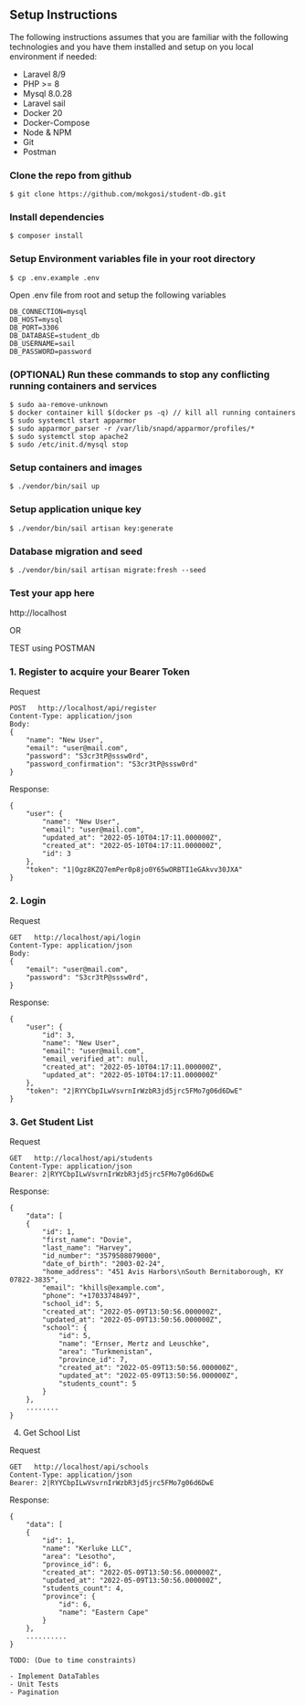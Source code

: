 ## Setup Instructions

The following instructions assumes that you are familiar with the following technologies and you have them installed and setup on you local environment if needed:

- Laravel 8/9
- PHP >= 8
- Mysql 8.0.28
- Laravel sail
- Docker 20
- Docker-Compose
- Node & NPM
- Git
- Postman

### Clone the repo from github 
```
$ git clone https://github.com/mokgosi/student-db.git
```

### Install dependencies 
```
$ composer install
```

### Setup Environment variables file in your root directory
```
$ cp .env.example .env
```

Open .env file from root and setup the following variables

```
DB_CONNECTION=mysql
DB_HOST=mysql
DB_PORT=3306
DB_DATABASE=student_db
DB_USERNAME=sail
DB_PASSWORD=password
```

### (OPTIONAL) Run these commands to stop any conflicting running containers and services
```
$ sudo aa-remove-unknown
$ docker container kill $(docker ps -q) // kill all running containers
$ sudo systemctl start apparmor 
$ sudo apparmor_parser -r /var/lib/snapd/apparmor/profiles/*
$ sudo systemctl stop apache2
$ sudo /etc/init.d/mysql stop
```

### Setup containers and images
```
$ ./vendor/bin/sail up 
```

### Setup application unique key
```
$ ./vendor/bin/sail artisan key:generate 
```

### Database migration and seed
```
$ ./vendor/bin/sail artisan migrate:fresh --seed
```
### Test your app here

http://localhost

OR

TEST using POSTMAN

### 1. Register to acquire your Bearer Token

Request

```
POST   http://localhost/api/register
Content-Type: application/json
Body: 
{
    "name": "New User",
    "email": "user@mail.com",
    "password": "S3cr3tP@sssw0rd",
    "password_confirmation": "S3cr3tP@sssw0rd"
}
```

Response:

```
{
    "user": {
        "name": "New User",
        "email": "user@mail.com",
        "updated_at": "2022-05-10T04:17:11.000000Z",
        "created_at": "2022-05-10T04:17:11.000000Z",
        "id": 3
    },
    "token": "1|Ogz8KZQ7emPer0p8jo0Y65wORBTI1eGAkvv30JXA"
}
```

### 2. Login

Request

```
GET   http://localhost/api/login
Content-Type: application/json
Body: 
{
    "email": "user@mail.com",
    "password": "S3cr3tP@sssw0rd",
}
```

Response:

```
{
    "user": {
        "id": 3,
        "name": "New User",
        "email": "user@mail.com",
        "email_verified_at": null,
        "created_at": "2022-05-10T04:17:11.000000Z",
        "updated_at": "2022-05-10T04:17:11.000000Z"
    },
    "token": "2|RYYCbpILwVsvrnIrWzbR3jd5jrc5FMo7g06d6DwE"
}
```

### 3. Get Student List

Request

```
GET   http://localhost/api/students
Content-Type: application/json
Bearer: 2|RYYCbpILwVsvrnIrWzbR3jd5jrc5FMo7g06d6DwE
```

Response:

```
{
    "data": [
    {
        "id": 1,
        "first_name": "Dovie",
        "last_name": "Harvey",
        "id_number": "3579508079000",
        "date_of_birth": "2003-02-24",
        "home_address": "451 Avis Harbors\nSouth Bernitaborough, KY 07822-3835",
        "email": "khills@example.com",
        "phone": "+17033748497",
        "school_id": 5,
        "created_at": "2022-05-09T13:50:56.000000Z",
        "updated_at": "2022-05-09T13:50:56.000000Z",
        "school": {
            "id": 5,
            "name": "Ernser, Mertz and Leuschke",
            "area": "Turkmenistan",
            "province_id": 7,
            "created_at": "2022-05-09T13:50:56.000000Z",
            "updated_at": "2022-05-09T13:50:56.000000Z",
            "students_count": 5
        }
    },
    ........
}
```

4. Get School List

Request

```
GET   http://localhost/api/schools
Content-Type: application/json
Bearer: 2|RYYCbpILwVsvrnIrWzbR3jd5jrc5FMo7g06d6DwE
```

Response:

```
{
    "data": [
    {
        "id": 1,
        "name": "Kerluke LLC",
        "area": "Lesotho",
        "province_id": 6,
        "created_at": "2022-05-09T13:50:56.000000Z",
        "updated_at": "2022-05-09T13:50:56.000000Z",
        "students_count": 4,
        "province": {
            "id": 6,
            "name": "Eastern Cape"
        }
    },
    ..........
}

TODO: (Due to time constraints)

- Implement DataTables
- Unit Tests
- Pagination